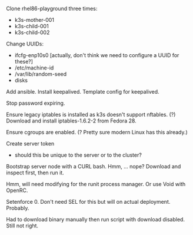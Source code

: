 Clone rhel86-playground three times:
  - k3s-mother-001
  - k3s-child-001
  - k3s-child-002

Change UUIDs:
  - ifcfg-enp10s0 [actually, don't think we need to configure a UUID for these?]
  - /etc/machine-id
  - /var/lib/random-seed
  - disks

Add ansible.
Install keepalived.
Template config for keepalived.

Stop password expiring.

Ensure legacy iptables is installed as k3s doesn't support nftables. (?)
Download and install iptables-1.6.2-2 from Fedora 28.

Ensure cgroups are enabled. (? Pretty sure modern Linux has this already.)

Create server token
- should this be unique to the server or to the cluster?

Bootstrap server node with a CURL bash. Hmm, ... nope? Download and inspect first, then run it.

Hmm, will need modifying for the runit process manager. Or use Void with OpenRC.

Setenforce 0. Don't need SEL for this but will on actual deployment. Probably.

Had to download binary manually then run script with download disabled. Still not right.

